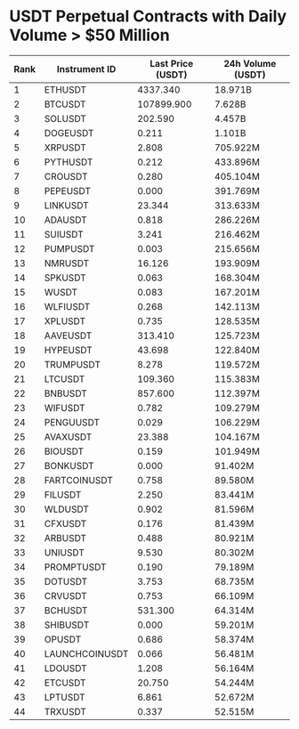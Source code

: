 # USDT Perpetual Contracts with Daily Volume > $50 Million

| Rank | Instrument ID | Last Price (USDT) | 24h Volume (USDT) |
|------|---------------|-------------------|-------------------|
| 1 | ETHUSDT | 4337.340 | 18.971B |
| 2 | BTCUSDT | 107899.900 | 7.628B |
| 3 | SOLUSDT | 202.590 | 4.457B |
| 4 | DOGEUSDT | 0.211 | 1.101B |
| 5 | XRPUSDT | 2.808 | 705.922M |
| 6 | PYTHUSDT | 0.212 | 433.896M |
| 7 | CROUSDT | 0.280 | 405.104M |
| 8 | PEPEUSDT | 0.000 | 391.769M |
| 9 | LINKUSDT | 23.344 | 313.633M |
| 10 | ADAUSDT | 0.818 | 286.226M |
| 11 | SUIUSDT | 3.241 | 216.462M |
| 12 | PUMPUSDT | 0.003 | 215.656M |
| 13 | NMRUSDT | 16.126 | 193.909M |
| 14 | SPKUSDT | 0.063 | 168.304M |
| 15 | WUSDT | 0.083 | 167.201M |
| 16 | WLFIUSDT | 0.268 | 142.113M |
| 17 | XPLUSDT | 0.735 | 128.535M |
| 18 | AAVEUSDT | 313.410 | 125.723M |
| 19 | HYPEUSDT | 43.698 | 122.840M |
| 20 | TRUMPUSDT | 8.278 | 119.572M |
| 21 | LTCUSDT | 109.360 | 115.383M |
| 22 | BNBUSDT | 857.600 | 112.397M |
| 23 | WIFUSDT | 0.782 | 109.279M |
| 24 | PENGUUSDT | 0.029 | 106.229M |
| 25 | AVAXUSDT | 23.388 | 104.167M |
| 26 | BIOUSDT | 0.159 | 101.949M |
| 27 | BONKUSDT | 0.000 | 91.402M |
| 28 | FARTCOINUSDT | 0.758 | 89.580M |
| 29 | FILUSDT | 2.250 | 83.441M |
| 30 | WLDUSDT | 0.902 | 81.596M |
| 31 | CFXUSDT | 0.176 | 81.439M |
| 32 | ARBUSDT | 0.488 | 80.921M |
| 33 | UNIUSDT | 9.530 | 80.302M |
| 34 | PROMPTUSDT | 0.190 | 79.189M |
| 35 | DOTUSDT | 3.753 | 68.735M |
| 36 | CRVUSDT | 0.753 | 66.109M |
| 37 | BCHUSDT | 531.300 | 64.314M |
| 38 | SHIBUSDT | 0.000 | 59.201M |
| 39 | OPUSDT | 0.686 | 58.374M |
| 40 | LAUNCHCOINUSDT | 0.066 | 56.481M |
| 41 | LDOUSDT | 1.208 | 56.164M |
| 42 | ETCUSDT | 20.750 | 54.244M |
| 43 | LPTUSDT | 6.861 | 52.672M |
| 44 | TRXUSDT | 0.337 | 52.515M |
